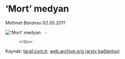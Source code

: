 # ‘Mort’ medyan

*Mehmet Baransu 02.05.2011*

<div class="yazi"><img align="left" alt="‘Mort’ medyan" border="0" src="http://www.taraf.com.tr/fotoraflar/makaleler/mort-medyan_1097_orijinal.jpg" style="border-right-width:10px; border-color:#FFFFFF"/>-
                                    
          
          
          
          </div>

Kaynak: [taraf.com.tr](http://www.taraf.com.tr/mehmet-baransu/makale-mort-medyan.htm), [web.archive.org (arşiv bağlantısı)](http://web.archive.org/web/20131107043906/http://www.taraf.com.tr/mehmet-baransu/makale-mort-medyan.htm)
